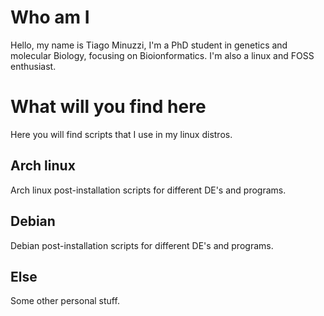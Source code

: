 # Who am I
Hello, my name is Tiago Minuzzi, I'm a PhD student in genetics and molecular Biology, focusing on Bioionformatics. I'm also a linux and FOSS enthusiast.

# What will you find here
Here you will find scripts that I use in my linux distros.

## Arch linux
Arch linux post-installation scripts for different DE's and programs.

## Debian
Debian post-installation scripts for different DE's and programs.

## Else
Some other personal stuff.
